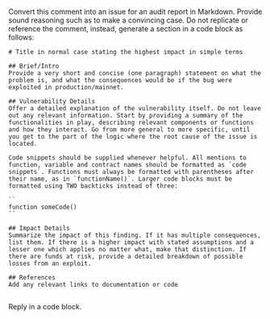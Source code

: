 Convert this comment into an issue for an audit report in Markdown. Provide sound reasoning such as to make a convincing case. Do not replicate or reference the comment, instead, generate a section in a code block as follows:  
  
```  
# Title in normal case stating the highest impact in simple terms  
  
## Brief/Intro  
Provide a very short and concise (one paragraph) statement on what the problem is, and what the consequences would be if the bug were exploited in production/mainnet.  
  
## Vulnerability Details  
Offer a detailed explanation of the vulnerability itself. Do not leave out any relevant information. Start by providing a summary of the functionalities in play, describing relevant components or functions and how they interact. Go from more general to more specific, until you get to the part of the logic where the root cause of the issue is located.  
  
Code snippets should be supplied whenever helpful. All mentions to function, variable and contract names should be formatted as `code snippets`. Functions must always be formatted with parentheses after their name, as in `functionName()`. Larger code blocks must be formatted using TWO backticks instead of three:  
  
``  
function someCode()  
``  
  
## Impact Details  
Summarize the impact of this finding. If it has multiple consequences, list them. If there is a higher impact with stated assumptions and a lesser one which applies no matter what, make that distinction. If there are funds at risk, provide a detailed breakdown of possible losses from an exploit.

## References  
Add any relevant links to documentation or code  
  
```  
  
Reply in a code block.